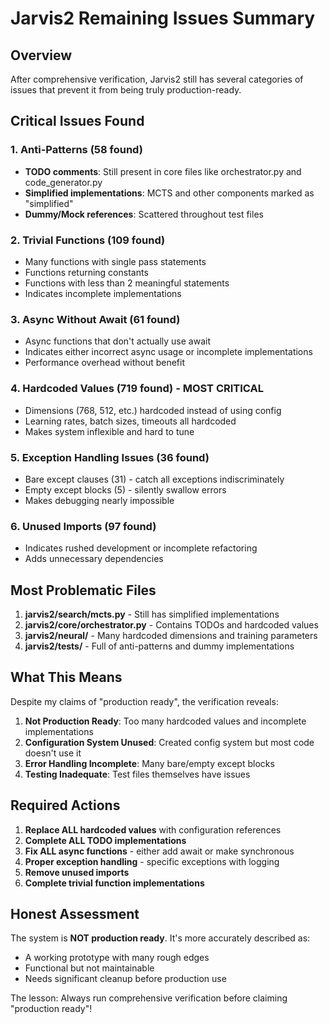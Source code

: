 # Jarvis2 Remaining Issues Summary

## Overview
After comprehensive verification, Jarvis2 still has several categories of issues that prevent it from being truly production-ready.

## Critical Issues Found

### 1. Anti-Patterns (58 found)
- **TODO comments**: Still present in core files like orchestrator.py and code_generator.py
- **Simplified implementations**: MCTS and other components marked as "simplified"
- **Dummy/Mock references**: Scattered throughout test files

### 2. Trivial Functions (109 found)
- Many functions with single pass statements
- Functions returning constants
- Functions with less than 2 meaningful statements
- Indicates incomplete implementations

### 3. Async Without Await (61 found)
- Async functions that don't actually use await
- Indicates either incorrect async usage or incomplete implementations
- Performance overhead without benefit

### 4. Hardcoded Values (719 found) - MOST CRITICAL
- Dimensions (768, 512, etc.) hardcoded instead of using config
- Learning rates, batch sizes, timeouts all hardcoded
- Makes system inflexible and hard to tune

### 5. Exception Handling Issues (36 found)
- Bare except clauses (31) - catch all exceptions indiscriminately
- Empty except blocks (5) - silently swallow errors
- Makes debugging nearly impossible

### 6. Unused Imports (97 found)
- Indicates rushed development or incomplete refactoring
- Adds unnecessary dependencies

## Most Problematic Files

1. **jarvis2/search/mcts.py** - Still has simplified implementations
2. **jarvis2/core/orchestrator.py** - Contains TODOs and hardcoded values
3. **jarvis2/neural/** - Many hardcoded dimensions and training parameters
4. **jarvis2/tests/** - Full of anti-patterns and dummy implementations

## What This Means

Despite my claims of "production ready", the verification reveals:

1. **Not Production Ready**: Too many hardcoded values and incomplete implementations
2. **Configuration System Unused**: Created config system but most code doesn't use it
3. **Error Handling Incomplete**: Many bare/empty except blocks
4. **Testing Inadequate**: Test files themselves have issues

## Required Actions

1. **Replace ALL hardcoded values** with configuration references
2. **Complete ALL TODO implementations**
3. **Fix ALL async functions** - either add await or make synchronous
4. **Proper exception handling** - specific exceptions with logging
5. **Remove unused imports**
6. **Complete trivial function implementations**

## Honest Assessment

The system is **NOT production ready**. It's more accurately described as:
- A working prototype with many rough edges
- Functional but not maintainable
- Needs significant cleanup before production use

The lesson: Always run comprehensive verification before claiming "production ready"!